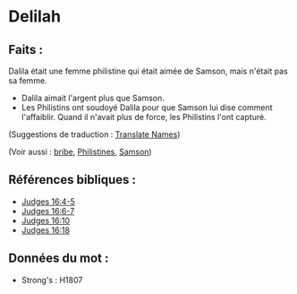 # Delilah

## Faits :

Dalila était une femme philistine qui était aimée de Samson, mais n'était pas sa femme.

* Dalila aimait l'argent plus que Samson.
* Les Philistins ont soudoyé Dalila pour que Samson lui dise comment l'affaiblir. Quand il n'avait plus de force, les Philistins l'ont capturé.

(Suggestions de traduction : [Translate Names](rc://en/ta/man/translate/translate-names))

(Voir aussi : [bribe](../other/bribe.md), [Philistines](../names/philistines.md), [Samson](../names/samson.md))

## Références bibliques :

* [Judges 16:4-5](rc://en/tn/help/jdg/16/04)
* [Judges 16:6-7](rc://en/tn/help/jdg/16/06)
* [Judges 16:10](rc://en/tn/help/jdg/16/10)
* [Judges 16:18](rc://en/tn/help/jdg/16/18)

## Données du mot :

* Strong's : H1807
